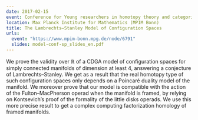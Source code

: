 ```yaml
---
date: 2017-02-15
event: Conference for Young researchers in homotopy theory and categorical structures
location: Max Planck Institute for Mathematics (MPIM Bonn)
title: The Lambrechts–Stanley Model of Configuration Spaces
urls:
  event: "https://www.mpim-bonn.mpg.de/node/6791"
  slides: model-conf-sp_slides_en.pdf
---
```


We prove the validity over ℝ of a CDGA model of configuration spaces for simply connected manifolds of dimension at least 4, answering a conjecture of Lambrechts–Stanley. We get as a result that the real homotopy type of such configuration spaces only depends on a Poincaré duality model of the manifold. We moreover prove that our model is compatible with the action of the Fulton–MacPherson operad when the manifold is framed, by relying on Kontsevich’s proof of the formality of the little disks operads. We use this more precise result to get a complex computing factorization homology of framed manifolds.
